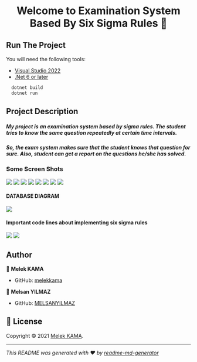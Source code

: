 <h1 align="center">Welcome to Examination System Based By Six Sigma Rules 👋</h1>
<p>


## Run The Project
You will need the following tools:

* [Visual Studio 2022](https://visualstudio.microsoft.com/downloads/)
* [.Net  6 or later](https://dotnet.microsoft.com/en-us/download/dotnet/6.0)

```csharp
  dotnet build
  dotnet run
```
## Project Description
  
  ##### My project is an examination system based by sigma rules. The student tries to know the same question repeatedly at certain time intervals.
  ##### So, the exam system makes sure that the student knows that question for sure. Also, student can get a report on the questions he/she has solved.
  
  
### Some Screen Shots
[![](https://github.com/melekkama/ExaminationSystem/blob/master/Screen%20Shots/1.1.png?raw=true)](https://github.com/melekkama/ExaminationSystem/blob/master/Screen%20Shots/1.1.png?raw=true)
![](https://github.com/melekkama/ExaminationSystem/blob/master/Screen%20Shots/1.png?raw=true)
![](https://github.com/melekkama/ExaminationSystem/blob/master/Screen%20Shots/2.png?raw=true)
![](https://github.com/melekkama/ExaminationSystem/blob/master/Screen%20Shots/4.png?raw=true)
![](https://github.com/melekkama/ExaminationSystem/blob/master/Screen%20Shots/5.png?raw=true)
![](https://github.com/melekkama/ExaminationSystem/blob/master/Screen%20Shots/6.png?raw=true)
![](https://github.com/melekkama/ExaminationSystem/blob/master/Screen%20Shots/7.png?raw=true)
![](https://github.com/melekkama/ExaminationSystem/blob/master/Screen%20Shots/8.png?raw=true)
  
#### DATABASE DIAGRAM
  
![](https://github.com/melekkama/ExaminationSystem/blob/master/Screen%20Shots/db.jpg?raw=true)
  
#### Important code lines about implementing six sigma rules
  
![](https://github.com/melekkama/ExaminationSystem/blob/master/Screen%20Shots/9.png?raw=true)
![](https://github.com/melekkama/ExaminationSystem/blob/master/Screen%20Shots/10.png?raw=true)

## Author
👤 **Melek KAMA**
* GitHub: [melekkama](https://github.com/melekkama)

👤 **Melsan YILMAZ**

* GitHub: [MELSANYILMAZ](https://github.com/MELSANYILMAZ)



## 📝 License

Copyright © 2021 [Melek KAMA](https://github.com/melekkama).<br />


***
_This README was generated with ❤️ by [readme-md-generator](https://github.com/kefranabg/readme-md-generator)_
